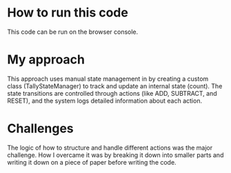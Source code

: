 # How to run this code
This code can be run on the browser console.

# My approach
This approach uses manual state management in by creating a custom class (TallyStateManager) to track and update an internal state (count). The state transitions are controlled through actions (like ADD, SUBTRACT, and RESET), and the system logs detailed information about each action.

# Challenges 
The logic of how to structure and handle different actions was the major challenge. How I overcame it was by breaking it down into smaller parts and writing it down on a piece of paper before writing the code.
